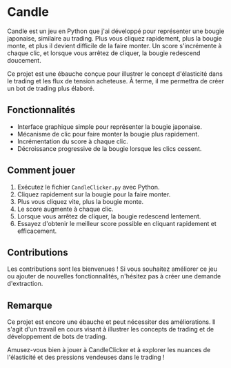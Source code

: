 # Candle

Candle est un jeu en Python que j'ai développé pour représenter une bougie japonaise, similaire au trading. Plus vous cliquez rapidement, plus la bougie monte, et plus il devient difficile de la faire monter. Un score s'incrémente à chaque clic, et lorsque vous arrêtez de cliquer, la bougie redescend doucement.

Ce projet est une ébauche conçue pour illustrer le concept d'élasticité dans le trading et les flux de tension acheteuse. À terme, il me permettra de créer un bot de trading plus élaboré.

## Fonctionnalités

- Interface graphique simple pour représenter la bougie japonaise.
- Mécanisme de clic pour faire monter la bougie plus rapidement.
- Incrémentation du score à chaque clic.
- Décroissance progressive de la bougie lorsque les clics cessent.

## Comment jouer

1. Exécutez le fichier `CandleClicker.py` avec Python.
2. Cliquez rapidement sur la bougie pour la faire monter.
3. Plus vous cliquez vite, plus la bougie monte.
4. Le score augmente à chaque clic.
5. Lorsque vous arrêtez de cliquer, la bougie redescend lentement.
6. Essayez d'obtenir le meilleur score possible en cliquant rapidement et efficacement.

## Contributions

Les contributions sont les bienvenues ! Si vous souhaitez améliorer ce jeu ou ajouter de nouvelles fonctionnalités, n'hésitez pas à créer une demande d'extraction.

## Remarque

Ce projet est encore une ébauche et peut nécessiter des améliorations. Il s'agit d'un travail en cours visant à illustrer les concepts de trading et de développement de bots de trading.

Amusez-vous bien à jouer à CandleClicker et à explorer les nuances de l'élasticité et des pressions vendeuses dans le trading !
